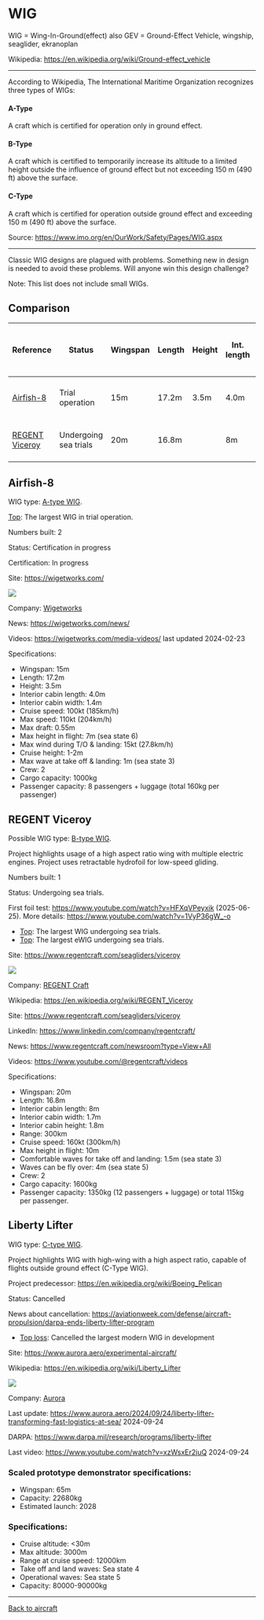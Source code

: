 WIG
===

WIG = Wing-In-Ground(effect)
also GEV = Ground-Effect Vehicle, wingship, seaglider, ekranoplan

Wikipedia: <https://en.wikipedia.org/wiki/Ground-effect_vehicle>

---
According to Wikipedia, The International Maritime Organization recognizes three types of WIGs:

#### A-Type
A craft which is certified for operation only in ground effect.

#### B-Type
A craft which is certified to temporarily increase its altitude to a limited height outside the influence of ground effect but not exceeding 150 m (490 ft) above the surface.

#### C-Type
A craft which is certified for operation outside ground effect and exceeding 150 m (490 ft) above the surface.

Source: <https://www.imo.org/en/OurWork/Safety/Pages/WIG.aspx>

---
Classic WIG designs are plagued with problems. Something new in design is needed to avoid these problems.
Will anyone win this design challenge?

Note: This list does not include small WIGs.

## Comparison
| Reference                         | Status                | Wingspan | Length  | Height | Int. length | Int. width | Int. height | Range | Cruise speed | Max speed | Max draft | Cruise height | Max height in flight | Max wind during T/O & landing | Comfortable wave at take off & landing | Max wave at take off & landing | Waves can be fly over | Crew | Cargo capacity | Passenger capacity                   |
|-----------------------------------|-----------------------|----------|---------|--------|-------------|------------|-------------|-------|--------------|-----------|-----------|---------------|----------------------|-------------------------------|----------------------------------------|--------------------------------|-----------------------|------|----------------|--------------------------------------|
| [Airfish-8](#airfish-8)           | Trial operation       | 15m      | 17.2m   | 3.5m   | 4.0m        | 1.4        |             |       | 185km/h      | 204km/h   | 0.55m     | 1-2m          | 7m (sea state 6)     | 15kt (27.8km/h)               |                                        | 1m (sea state 3)               |                       | 2    | 1000kg         | 8 + luggage (total 160kg/passenger)  |
| [REGENT Viceroy](#regent-viceroy) | Undergoing sea trials | 20m      | 16.8m   |        | 8m          | 1.7m       | 1.8m        | 300km | 300km/h      |           |           |               | 10m                  |                               | 1.5m (sea state 3)                     |                                | 4m (sea state 5)      | 2    | 1600kg         | 12 + luggage (total 115kg/passenger) |



## Airfish-8

WIG type: [A-type WIG](#a-type).

[Top](readme.md#top): The largest WIG in trial operation.

Numbers built: 2

Status: Certification in progress

Certification: In progress

Site: <https://wigetworks.com/>

![](https://wigetworks.com/wp-content/uploads/2024/08/banner-background.png)

Company: [Wigetworks](Company.md#wigetworks)

News: <https://wigetworks.com/news/>

Videos: <https://wigetworks.com/media-videos/> last updated 2024-02-23

Specifications:
- Wingspan: 15m
- Length: 17.2m
- Height: 3.5m
- Interior cabin length: 4.0m
- Interior cabin width: 1.4m
- Cruise speed: 100kt (185km/h)
- Max speed: 110kt (204km/h)
- Max draft: 0.55m
- Max height in flight: 7m (sea state 6)
- Max wind during T/O & landing: 15kt (27.8km/h)
- Cruise height: 1-2m
- Max wave at take off & landing: 1m (sea state 3)
- Crew: 2
- Cargo capacity: 1000kg
- Passenger capacity: 8 passengers + luggage (total 160kg per passenger)



## REGENT Viceroy

Possible WIG type: [B-type WIG](#b-type).

Project highlights usage of a high aspect ratio wing with multiple electric engines.
Project uses retractable hydrofoil for low-speed gliding.

Numbers built: 1

Status: Undergoing sea trials.

First foil test: https://www.youtube.com/watch?v=HFXqVPeyxik (2025-06-25).
More details: <https://www.youtube.com/watch?v=1VyP36gW_-o>

- [Top](readme.md#top): The largest WIG undergoing sea trials.
- [Top](readme.md#top): The largest eWIG undergoing sea trials.

Site: <https://www.regentcraft.com/seagliders/viceroy>

![](https://img.youtube.com/vi/HFXqVPeyxik/maxresdefault.jpg)

Company: [REGENT Craft](Company.md#regent-craft)

Wikipedia: <https://en.wikipedia.org/wiki/REGENT_Viceroy>

Site: <https://www.regentcraft.com/seagliders/viceroy>

LinkedIn: <https://www.linkedin.com/company/regentcraft/>

News: <https://www.regentcraft.com/newsroom?type=View+All>

Videos: <https://www.youtube.com/@regentcraft/videos>

Specifications:
- Wingspan: 20m
- Length: 16.8m
- Interior cabin length: 8m
- Interior cabin width: 1.7m
- Interior cabin height: 1.8m
- Range: 300km
- Cruise speed: 160kt (300km/h)
- Max height in flight: 10m
- Comfortable waves for take off and landing: 1.5m (sea state 3)
- Waves can be fly over: 4m (sea state 5)
- Crew: 2
- Cargo capacity: 1600kg
- Passenger capacity: 1350kg (12 passengers + luggage) or total 115kg per passenger.



## Liberty Lifter

WIG type: [C-type WIG](#c-type).

Project highlights WIG with high-wing with a high aspect ratio, capable of flights outside ground effect (C-Type WIG).

Project predecessor: <https://en.wikipedia.org/wiki/Boeing_Pelican>

Status: Cancelled

News about cancellation: <https://aviationweek.com/defense/aircraft-propulsion/darpa-ends-liberty-lifter-program>

- [Top loss](readme.md#top-loss): Cancelled the largest modern WIG in development

Site: <https://www.aurora.aero/experimental-aircraft/>

Wikipedia: <https://en.wikipedia.org/wiki/Liberty_Lifter>

![](https://www.aurora.aero/wp-content/uploads/2024/09/foxtrot-supply-edit-05-frame-at-0m2s-marked.jpg)

Company: [Aurora](Company.md#aurora-flight-sciences)

Last update: <https://www.aurora.aero/2024/09/24/liberty-lifter-transforming-fast-logistics-at-sea/> 2024-09-24

DARPA: <https://www.darpa.mil/research/programs/liberty-lifter>

Last video: <https://www.youtube.com/watch?v=xzWsxEr2juQ> 2024-09-24

### Scaled prototype demonstrator specifications:
- Wingspan: 65m
- Capacity: 22680kg
- Estimated launch: 2028

### Specifications:
- Cruise altitude: <30m
- Max altitude: 3000m
- Range at cruise speed: 12000km
- Take off and land waves: Sea state 4
- Operational waves: Sea state 5
- Capacity: 80000-90000kg



---
[Back to aircraft](Aircraft.md)
